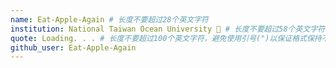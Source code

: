 ```yaml
---
name: Eat-Apple-Again # 长度不要超过28个英文字符
institution: National Taiwan Ocean University 🚩 # 长度不要超过58个英文字符
quote: Loading. . . # 长度不要超过100个英文字符，避免使用引号(")以保证格式保持不变。
github_user: Eat-Apple-Again
---
```

